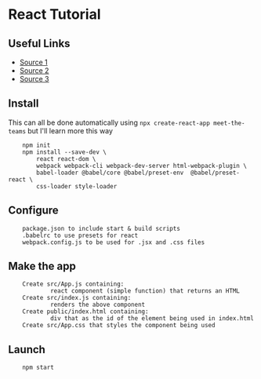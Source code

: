 React Tutorial
===============

Useful Links
------------

* [Source 1](https://albelli-my.sharepoint.com/:f:/g/personal/rniyazimbetov_albelli_net/Eo401OiJCddGrzlc0POFw6MBi9xepg3EAb0u_Y8ssna8OA?e=TEX6RV)
* [Source 2](https://www.youtube.com/watch?v=pgAvVxowaYU)
* [Source 3](https://siddharthac6.medium.com/getting-started-with-react-js-using-webpack-and-babel-66549f8fbcb8)

Install
-------

This can all be done automatically using `npx create-react-app meet-the-teams` but I'll learn more this way
        
        npm init
        npm install --save-dev \
            react react-dom \
            webpack webpack-cli webpack-dev-server html-webpack-plugin \
            babel-loader @babel/core @babel/preset-env  @babel/preset-react \
            css-loader style-loader


Configure
---------

        package.json to include start & build scripts
        .babelrc to use presets for react
        webpack.config.js to be used for .jsx and .css files

Make the app
------------


        Create src/App.js containing:
                react component (simple function) that returns an HTML
        Create src/index.js containing:
                renders the above component
        Create public/index.html containing:
                div that as the id of the element being used in index.html
        Create src/App.css that styles the component being used

Launch
------

        npm start